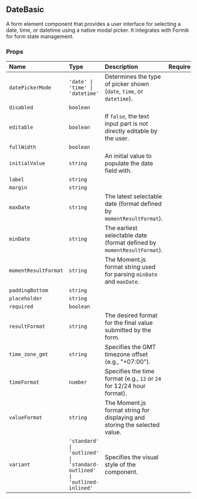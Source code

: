 ## DateBasic

A form element component that provides a user interface for selecting a date, time, or datetime using a native modal picker. It integrates with Formik for form state management.

### Props

| Name | Type | Description | Required | Default |
| :--- | :--- | :---------- | :-------- | :------- |
| `datePickerMode` | `'date' \| 'time' \| 'datetime'` | Determines the type of picker shown (`date`, `time`, or `datetime`). | | `'date'` |
| `disabled` | `boolean` | | | `false` |
| `editable` | `boolean` | If `false`, the text input part is not directly editable by the user. | | `true` |
| `fullWidth` | `boolean` | | | `false` |
| `initialValue` | `string` | An initial value to populate the date field with. | | `undefined` |
| `label` | `string` | | | `'close_time'` |
| `margin` | `string` | | | `normal` |
| `maxDate` | `string` | The latest selectable date (format defined by `momentResultFormat`). | | `undefined` |
| `minDate` | `string` | The earliest selectable date (format defined by `momentResultFormat`). | | `undefined` |
| `momentResultFormat` | `string` | The Moment.js format string used for parsing `minDate` and `maxDate`. | | `''` |
| `paddingBottom` | `string` | | | `normal` |
| `placeholder` | `string` | | | `''` |
| `required` | `boolean` | | | `false` |
| `resultFormat` | `string` | The desired format for the final value submitted by the form. | | `''` |
| `time_zone_gmt` | `string` | Specifies the GMT timezone offset (e.g., "+07:00"). | | `''` |
| `timeFormat` | `number` | Specifies the time format (e.g., `12` or `24` for 12/24 hour format). | | `12` |
| `valueFormat` | `string` | The Moment.js format string for displaying and storing the selected value. | | `'DD/MM/YYYY'` |
| `variant` | `'standard' \| 'outlined' \| 'standard-outlined' \| 'outlined-inlined'` | Specifies the visual style of the component. | | `'standard'` |
